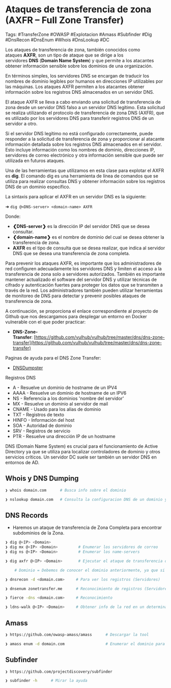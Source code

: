 # Ataques de transferencia de zona (AXFR – Full Zone Transfer)

Tags: #TransferZone #OWASP #Explotacion #Amass #Subfinder #Dig #DnsRecon #DnsEnum #Whois #DnsLookup #DC 

Los ataques de transferencia de zona, también conocidos como ataques **AXFR**, son un tipo de ataque que se dirige a los servidores **DNS** (**Domain Name System**) y que permite a los atacantes obtener información sensible sobre los dominios de una organización.

En términos simples, los servidores DNS se encargan de traducir los nombres de dominio legibles por humanos en direcciones IP utilizables por las máquinas. Los ataques AXFR permiten a los atacantes obtener información sobre los registros DNS almacenados en un servidor DNS.

El ataque AXFR se lleva a cabo enviando una solicitud de transferencia de zona desde un servidor DNS falso a un servidor DNS legítimo. Esta solicitud se realiza utilizando el protocolo de transferencia de zona DNS (AXFR), que es utilizado por los servidores DNS para transferir registros DNS de un servidor a otro.

Si el servidor DNS legítimo no está configurado correctamente, puede responder a la solicitud de transferencia de zona y proporcionar al atacante información detallada sobre los registros DNS almacenados en el servidor. Esto incluye información como los nombres de dominio, direcciones IP, servidores de correo electrónico y otra información sensible que puede ser utilizada en futuros ataques.

Una de las herramientas que utilizamos en esta clase para explotar el AXFR es **dig**. El comando dig es una herramienta de línea de comandos que se utiliza para realizar consultas DNS y obtener información sobre los registros DNS de un dominio específico.

La sintaxis para aplicar el AXFR en un servidor DNS es la siguiente:

➜ `dig @<DNS-server> <domain-name> AXFR`

Donde: 

-   **❮DNS-server❯** es la dirección IP del servidor DNS que se desea consultar.
-   **❮domain-name❯** es el nombre de dominio del cual se desea obtener la transferencia de zona.
-   **AXFR** es el tipo de consulta que se desea realizar, que indica al servidor DNS que se desea una transferencia de zona completa.

Para prevenir los ataques AXFR, es importante que los administradores de red configuren adecuadamente los servidores DNS y limiten el acceso a la transferencia de zona solo a servidores autorizados. También es importante mantener actualizado el software del servidor DNS y utilizar técnicas de cifrado y autenticación fuertes para proteger los datos que se transmiten a través de la red. Los administradores también pueden utilizar herramientas de monitoreo de DNS para detectar y prevenir posibles ataques de transferencia de zona.

A continuación, se proporciona el enlace correspondiente al proyecto de Github que nos descargamos para desplegar un entorno en Docker vulnerable con el que poder practicar:

-   **DNS-Zone-Transfer**: [https://github.com/vulhub/vulhub/tree/master/dns/dns-zone-transfer](https://github.com/vulhub/vulhub/tree/master/dns/dns-zone-transfer)

Paginas de ayuda para el DNS Zone Transfer:
* [DNSDumpster](https://dnsdumpster.com/)

Registros DNS 
* A            -       Resuelve un dominio de hostname de un IPV4
* AAAA    -       Resuelve un dominio de hostname  de un IPV6
* NS         -       Referencia a los dominios 'nombre del servidor'
* MX        -       Resuelve un dominio al servidor de mail 
* CNAME -      Usado para los alias de dominio
* TXT       -       Registros de texto 
* HINFO   -      Información del host 
* SOA       -      Autoridad de dominio
* SRV        -      Registros de servicio 
* PTR        -      Resuelve una dirección IP de un hostname 

DNS (Domain Name System) es crucial para el funcionamiento de Active Directory ya que se utiliza para localizar controladores de dominio y otros servicios críticos. Un servidor DC suele ser también un servidor DNS en entornos de AD.
## Whois y DNS Dumping 

```bash 
❯ whois domain.com      # Busca info sobre el dominio 
```

```bash 
❯ nslookup domain.com   # Consulta la configuracion DNS de un dominio y te da su direccion IP
```

## DNS Records

* Haremos un ataque de transferencia de Zona Completa para encontrar subdominios de la Zona.

```bash
❯ dig @<IP> <Domain> 
❯ dig mx @<IP> <Domain>         # Enumerar los servidores de correo
❯ dig ns @<IP> <Domain>         # Enumerar los name-servers
```

```bash
❯ dig axfr @<IP> <Domain>       # Ejecutar el ataque de transferencia de Zona

	# Dominio = Debemos de conocer el dominio anteriormente, ya que si no no funcionaria
```

```bash  
❯ dnsrecon -d <domain.com>     # Para ver los registros (Servidores) 
```

```bash 
❯ dnsenum zonetransfer.me      # Reconocimiento de registros (Servidores)
```

```bash 
❯ fierce -dns <domain.com>     # Reconocimiento 
```

```bash 
❯ ldns-walk @<IP> <Domain>     # Obtener info de la red en un determinado dominio como sus registros 
```

## Amass 

```bash 
❯ https://github.com/owasp-amass/amass      # Descargar la tool 
```

```bash 
❯ amass enum -d domain.com                  # Enumerar el dominio para encontrar subdominios 
```

## Subfinder 

```bash 
❯ https://github.com/projectdiscovery/subfinder
```

```bash 
❯ subfinder -h      # Mirar la ayuda 
```